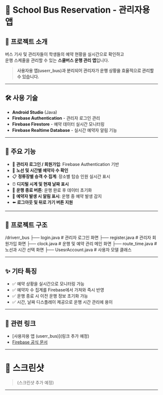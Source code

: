 # 🚌 School Bus Reservation - 관리자용 앱

## 📱 프로젝트 소개
버스 기사 및 관리자들이 학생들의 예약 현황을 실시간으로 확인하고  
운행 스케줄을 관리할 수 있는 **스쿨버스 운행 관리 앱**입니다.

> **사용자용 앱(userr_bus)과 분리되어 관리자가 운행 상황을 효율적으로 관리할 수 있습니다.**

---

## 🛠️ 사용 기술

- **Android Studio** (Java)
- **Firebase Authentication** - 관리자 로그인 관리
- **Firebase Firestore** - 예약 데이터 실시간 모니터링
- **Firebase Realtime Database** - 실시간 예약자 알림 기능

---

## 🧩 주요 기능

- 🔑 **관리자 로그인 / 회원가입**: Firebase Authentication 기반
- 🚏 **노선 및 시간별 예약자 수 확인**
- 📋 **정류장별 승객 수 집계**: 장소별 탑승 인원 실시간 표시
- ⏰ **디지털 시계 및 현재 날짜 표시**
- 🧹 **운행 종료 버튼**: 운행 완료 후 데이터 초기화
- 🔔 **예약자 발생 시 알림 표시**: 운행 중 예약 발생 감지
- ⬅️ **로그아웃 및 뒤로 가기 버튼 지원**

---

## 📂 프로젝트 구조

/driverr_bus ├── login.java # 관리자 로그인 화면 ├── register.java # 관리자 회원가입 화면 ├── clock.java # 운행 및 예약 관리 메인 화면 ├── route_time.java # 노선과 시간 선택 화면 ├── UsesrAccount.java # 사용자 모델 클래스


---

## ✨ 기타 특징

- ✅ 예약 상황을 실시간으로 모니터링 가능
- ✅ 예약자 수 집계를 Firebase에서 가져와 즉시 반영
- ✅ 운행 종료 시 이전 운행 정보 초기화 가능
- ✅ 시간, 날짜 디스플레이 제공으로 운행 시간 관리에 용이

---

## 🔗 관련 링크

- [사용자용 앱 (userr_bus)](링크 추가 예정)
- [Firebase 공식 문서](https://firebase.google.com/docs)

---

# 📸 스크린샷
> (스크린샷 추가 예정)

---
